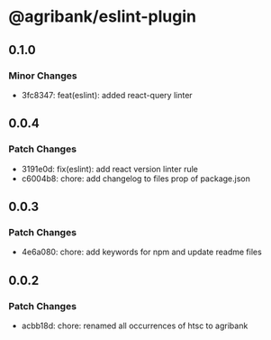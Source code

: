 # @agribank/eslint-plugin

## 0.1.0

### Minor Changes

- 3fc8347: feat(eslint): added react-query linter

## 0.0.4

### Patch Changes

- 3191e0d: fix(eslint): add react version linter rule
- c6004b8: chore: add changelog to files prop of package.json

## 0.0.3

### Patch Changes

- 4e6a080: chore: add keywords for npm and update readme files

## 0.0.2

### Patch Changes

- acbb18d: chore: renamed all occurrences of htsc to agribank
